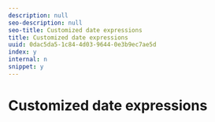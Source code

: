 ```yaml
---
description: null
seo-description: null
seo-title: Customized date expressions
title: Customized date expressions
uuid: 0dac5da5-1c84-4d03-9644-0e3b9ec7ae5d
index: y
internal: n
snippet: y
---
```


# Customized date expressions

